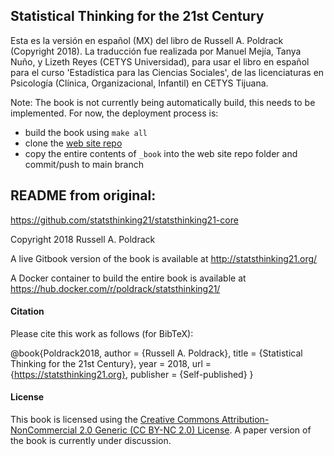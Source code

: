 
## Statistical Thinking for the 21st Century

Esta es la versión en español (MX) del libro de Russell A. Poldrack (Copyright 2018).
La traducción fue realizada por Manuel Mejía, Tanya Nuño, y Lizeth Reyes (CETYS Universidad), para usar el libro en español para el curso 'Estadística para las Ciencias Sociales', de las licenciaturas en Psicología (Clínica, Organizacional, Infantil) en CETYS Tijuana.

Note: The book is not currently being automatically build, this needs to be implemented.  For now, the deployment process is:

- build the book using `make all`
- clone the [web site repo](https://github.com/statsthinking21/statsthinking21-core-spanish-site/)
- copy the entire contents of `_book` into the web site repo folder and commit/push to main branch

## README from original: 
https://github.com/statsthinking21/statsthinking21-core

Copyright 2018 Russell A. Poldrack

A live Gitbook version of the book is available at http://statsthinking21.org/

A Docker container to build the entire book is available at https://hub.docker.com/r/poldrack/statsthinking21/

#### Citation

Please cite this work as follows (for BibTeX):

@book{Poldrack2018,
  author = {Russell A. Poldrack},
  title = {Statistical Thinking for the 21st Century},
  year = 2018,
  url = {https://statsthinking21.org},
  publisher = {Self-published}
}

#### License
This book is licensed using the [Creative Commons Attribution-NonCommercial 2.0 Generic (CC BY-NC 2.0) License](https://creativecommons.org/licenses/by-nc/2.0/).  A paper version of the book is currently under discussion.

